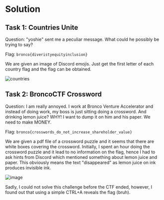 # Solution
## Task 1: Countries Unite
Question: "yoshie" sent me a peculiar message. What could he possibly be trying to say?

Flag: `bronco{diveristyequityinclusion}`

We are given an image of Discord emojis. Just get the first letter of each country flag and the flag can be obtained.

![countries](https://github.com/warlocksmurf/onlinectf-writeups/assets/121353711/9a509c5a-0fe8-4399-ab45-56c6a9e733b9)

## Task 2: BroncoCTF Crossword
Question: I am really annoyed. I work at Bronco Venture Accelerator and instead of doing work, my boss is just sitting doing a crossword. And drinking lemon juice? WHY! I want to dump it on him and his paper. We need to make MONEY.

Flag: `bronco{crosswords_do_not_increase_shareholder_value}`

We are given a pdf file of a crossword puzzle and it seems that there are white boxes covering the crossword. Initially, I spent an hour doing the crossword puzzle and it lead to no information on the flag, hence I had to ask hints from Discord which mentioned something about lemon juice and paper. This obviously means the text "disappeared" as lemon juice on ink produces invisible ink.

![image](https://github.com/warlocksmurf/onlinectf-writeups/assets/121353711/ffdeacaf-488c-428d-8a79-38dd1b852343)

Sadly, I could not solve this challenge before the CTF ended, however, I found out that using a simple CTRL+A reveals the flag (bruh).
